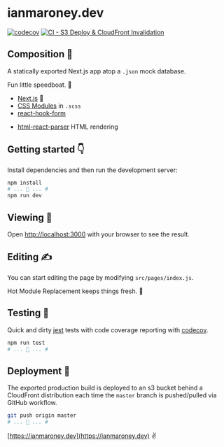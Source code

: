 # ianmaroney.dev

[![codecov](https://codecov.io/gh/ianmaroney/ianmaroney.dev/branch/master/graph/badge.svg?token=0J01LZAXS7)](https://codecov.io/gh/ianmaroney/ianmaroney.dev) [![CI - S3 Deploy & CloudFront Invalidation](https://github.com/ianmaroney/ianmaroney.dev/actions/workflows/main.yml/badge.svg)](https://github.com/ianmaroney/ianmaroney.dev/actions/workflows/main.yml)

## Composition 🤝

A statically exported Next.js app atop a `.json` mock database.

Fun little speedboat. 🤙

* [Next.js](https://github.com/vercel/next.js) 🖖
* [CSS Modules](https://github.com/css-modules/css-modules) in `.scss`
* [react-hook-form](https://github.com/react-hook-form/react-hook-form) <Form />
* [html-react-parser](https://github.com/peternewnham/react-html-parser) HTML rendering

## Getting started 👇

Install dependencies and then run the development server:

```bash
npm install
# ... 🤞 ... #
npm run dev
```

## Viewing 👋

Open [http://localhost:3000](http://localhost:3000) with your browser to see the result.

## Editing ✍️

You can start editing the page by modifying `src/pages/index.js`.

Hot Module Replacement keeps things fresh. 🤌

## Testing 🙏

Quick and dirty [jest](https://github.com/facebook/jest) tests with code coverage reporting with [codecov](https://github.com/codecov/codecov-action/tree/1.1.0).

```bash
npm run test
# ... 🤞 ... #
```

## Deployment 🤲

The exported production build is deployed to an s3 bucket behind a CloudFront distribution each time the `master` branch is pushed/pulled via GitHub workflow.

```bash
git push origin master
# ... 🤞 ... #
```
[https://ianmaroney.dev](https://ianmaroney.dev) ✌️
